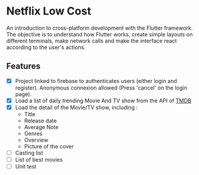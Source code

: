 # Netflix Low Cost

An introduction to cross-platform development with the Flutter framework. The objective is to understand how Flutter works, create simple layouts on different terminals, make network calls and make the interface react according to the user's actions.  

## Features

- [x] Project linked to firebase to authenticates users (either login and register). Anonymous connexion allowed (Press 'cancel' on the login page).  
- [x] Load a list of daily trending Movie And TV show from the API of [TMDB](https://developers.themoviedb.org)  
- [x] Load the detail of the Movie/TV show, including :  
    - Title  
    - Release date  
    - Average Note  
    - Genres  
    - Overview  
    - Picture of the cover  
- [ ] Casting list  
- [ ] List of best movies  
- [ ] Unit test  
